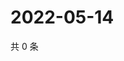 # 2022-05-14

共 0 条

<!-- BEGIN WEIBO -->
<!-- 最后更新时间 Sat May 14 2022 02:21:15 GMT+0800 (China Standard Time) -->

<!-- END WEIBO -->

